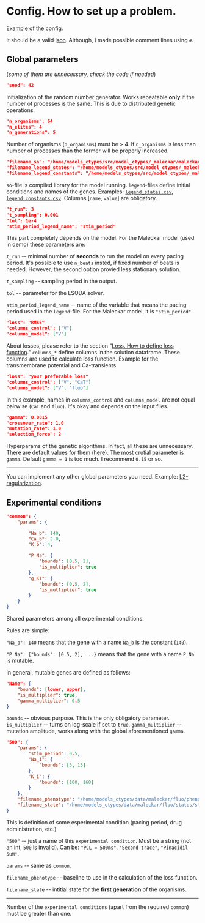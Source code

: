 # Config. How to set up a problem.

[Example](../configs/config_maleckar.json) of the config.

It should be a valid [json](https://www.json.org/json-en.html).
Although, I made possible comment lines using `#`.

## Global parameters
(*some of them are unnecessary, check the code if needed*)
```json
"seed": 42
```
Initialization of the random number generator.
Works repeatable **only** if the number of processes is the same.
This is due to distributed genetic operations.

```json
"n_organisms": 64
"n_elites": 4
"n_generations": 5
```
Number of organisms (`n_organisms`) must be > 4. If `n_organisms` is less than number of processes than the former will be properly increased.

```json
"filename_so": "/home/models_ctypes/src/model_ctypes/_maleckar/maleckar.so"
"filename_legend_states": "/home/models_ctypes/src/model_ctypes/_maleckar/legend_states.csv"
"filename_legend_constants": "/home/models_ctypes/src/model_ctypes/_maleckar/legend_constants.csv"
```

`so`-file is compiled library for the model running. `legend`-files define initial conditions and names of the genes.
Examples: [`legend_states.csv`](https://github.com/humanphysiologylab/models_ctypes/blob/demo-maleckar/src/model_ctypes/_maleckar/legend_states.csv), [`legend_constants.csv`](https://github.com/humanphysiologylab/models_ctypes/blob/demo-maleckar/src/model_ctypes/_maleckar/legend_constants.csv).
Columns [`name`, `value`] are obligatory.

```json
"t_run": 3
"t_sampling": 0.001
"tol": 1e-4
"stim_period_legend_name": "stim_period"
```

This part completely depends on the model. For the Maleckar model (used in demo) these parameters are:

`t_run` -- minimal number of **seconds** to run the model on every pacing period.
It's possible to use `n_beats` insted, if fixed number of beats is needed.
However, the second option provied less stationary solution.

`t_sampling` -- sampling period in the output.

`tol` -- parameter for the LSODA solver.

`stim_period_legend_name` -- name of the variable that means the pacing period used in the `legend`-file. For the Maleckar model, it is `"stim_period"`.

```json
"loss": "RMSE"
"columns_control": ["V"]
"columns_model": ["V"]
```

About losses, please refer to the section "[Loss. How to define loss function](./loss.md)."
`columns_*` define columns in the solution dataframe.
These columns are used to calculate loss function. 
Example for the transmembrane potential and Ca-transients:
```json
"loss": "your preferable loss"
"columns_control": ["V", "CaT"]
"columns_model": ["V", "fluo"]
```
In this example, names in `columns_control` and `columns_model` are not equal pairwise (`CaT` and `fluo`). It's okay and depends on the input files.

```json
"gamma": 0.0015
"crossover_rate": 1.0
"mutation_rate": 1.0
"selection_force": 2
```
Hyperparams of the genetic algorithms.
In fact, all these are unnecessary.
There are default values for them ([here](https://github.com/humanphysiologylab/mpi_scripts/blob/a1fdb8ace7af8d759c026393ab00b67ca20a97c3/mpi_scripts/voigt/io_utils.py#L120)). The most crutial parameter is `gamma`.
Default `gamma = 1` is too much. I recommend `0.15` or so.

---

You can implement any other global parameters you need.
Example: [L2-regularization](https://github.com/humanphysiologylab/mpi_scripts/blob/a1fdb8ace7af8d759c026393ab00b67ca20a97c3/mpi_scripts/voigt/loss_utils.py#L178).

## Experimental conditions

```json
"common": {
    "params": {

        "Na_b": 140,
        "Ca_b": 2.0,
        "K_b": 4,

        "P_Na": {
            "bounds": [0.5, 2],
            "is_multiplier": true
        },
        "g_K1": {
            "bounds": [0.5, 2],
            "is_multiplier": true
        }
    }
}
```

Shared parameters among all experimental conditions.

Rules are simple:

`"Na_b": 140` means that the gene with a name `Na_b` is the constant (`140`).

`"P_Na": {"bounds": [0.5, 2], ...}` means that the gene with a name `P_Na` is mutable.

In general, mutable genes are defined as follows:
```json
"Name": {
    "bounds": [lower, upper],
    "is_multiplier": true,
    "gamma_multiplier": 0.5
}
```

`bounds` -- obvious purpose. This is the only obligatory parameter.
`is_multiplier` -- turns on log-scale if set to `true`.
`gamma_multiplier` -- mutation amplitude, works along with the global aforementioned `gamma`.

```json
"500": {
    "params": {
        "stim_period": 0.5,
        "Na_i": {
            "bounds": [5, 15]
        },
        "K_i": {
            "bounds": [100, 160]
        }
    },
    "filename_phenotype": "/home/models_ctypes/data/maleckar/fluo/phenotypes/phenotype_500.csv",
    "filename_state": "/home/models_ctypes/data/maleckar/fluo/states/state_500.csv"
}
```
This is definition of some esperimental condition (pacing period, drug administration, etc.)

`"500"` -- just a name of this `experimental condition`. Must be a string (not an int, `500` is invalid). Can be: `"PCL = 500ms"`, `"Second trace"`, `"Pinacidil 5uM"`.

`params` -- same as `common`.

`filename_phenotype` -- baseline to use in the calculation of the loss function.

`filename_state` -- intitial state for the **first generation** of the organisms.

---

Number of the `experimental conditions` (apart from the required `common`) must be greater than one.
